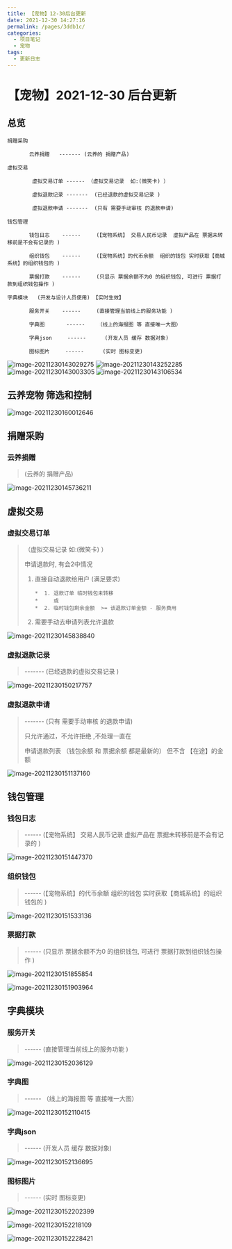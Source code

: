 ```yaml
---
title: 【宠物】12-30后台更新
date: 2021-12-30 14:27:16
permalink: /pages/3ddb1c/
categories:
  - 项目笔记
  - 宠物
tags:
  - 更新日志
---
```


# 【宠物】2021-12-30 后台更新

## 总览

```
捐赠采购 

       云养捐赠   ------- (云养的 捐赠产品)

虚拟交易

		虚拟交易订单 ------ （虚拟交易记录  如:(微笑卡) ）

        虚拟退款记录 -------  (已经退款的虚拟交易记录 ) 

        虚拟退款申请 -------  (只有 需要手动审核 的退款申请)

钱包管理

       钱包日志    ------     (【宠物系统】 交易人民币记录  虚拟产品在 票据未转移前是不会有记录的 )

       组织钱包    ------     (【宠物系统】的代币余额  组织的钱包 实时获取【商城系统】的组织钱包的 )

       票据打款    ------     (只显示 票据余额不为0 的组织钱包, 可进行 票据打款到组织钱包操作 )

字典模块   (开发与设计人员使用) 【实时生效】

       服务开关    ------     (直接管理当前线上的服务功能 )

       字典图       ------    （线上的海报图 等 直接唯一大图）

       字典json     ------      (开发人员 缓存 数据对象)

       图标图片     ------      (实时 图标变更)
```

![image-20211230143029275](http://img.alicbin.com/img/20211230143029.png)
![image-20211230143252285](http://img.alicbin.com/img/20211230143252.png)
![image-20211230143003305](http://img.alicbin.com/img/20211230143153.png)
![image-20211230143106534](http://img.alicbin.com/img/20211230143126.png)

## 云养宠物 筛选和控制
![image-20211230160012646](http://img.alicbin.com/img/20211230160012.png)

## 捐赠采购 

###    云养捐赠  

> (云养的 捐赠产品)

![image-20211230145736211](http://img.alicbin.com/img/20211230145736.png)

## 虚拟交易

### 	虚拟交易订单 

> （虚拟交易记录  如:(微笑卡) ） 
>
>   申请退款时, 有会2中情况
>
> 1. 直接自动退款给用户  (满足要求)  
>
>    ```
>    *  1. 退款订单 临时钱包未转移
>    *     或
>    *  2. 临时钱包剩余金额  >= 该退款订单金额 - 服务费用
>    ```
>
> 2. 需要手动去申请列表允许退款   

![image-20211230145838840](http://img.alicbin.com/img/20211230145838.png)



###    虚拟退款记录

> -------  (已经退款的虚拟交易记录 ) 



![image-20211230150217757](http://img.alicbin.com/img/20211230150217.png)

### 虚拟退款申请 

> -------  (只有 需要手动审核 的退款申请)
>
> 只允许通过，不允许拒绝 ,不处理一直在
>
> 申请退款列表 （钱包余额 和 票据余额 都是最新的）   但不含 【在途】的金额

![image-20211230151137160](http://img.alicbin.com/img/20211230151137.png)

## 钱包管理

###     钱包日志  

> ------     (【宠物系统】 交易人民币记录  虚拟产品在 票据未转移前是不会有记录的 )

![image-20211230151447370](http://img.alicbin.com/img/20211230151447.png)

### 组织钱包   

> ------     (【宠物系统】的代币余额  组织的钱包 实时获取【商城系统】的组织钱包的 )

![image-20211230151533136](http://img.alicbin.com/img/20211230151533.png)

### 票据打款

> ------     (只显示 票据余额不为0 的组织钱包, 可进行 票据打款到组织钱包操作 )

![image-20211230151855854](http://img.alicbin.com/img/20211230151855.png)

![image-20211230151903964](http://img.alicbin.com/img/20211230151904.png)

## 字典模块

###    服务开关 

> ------     (直接管理当前线上的服务功能 )

![image-20211230152036129](http://img.alicbin.com/img/20211230152036.png)



###    字典图      

> ------    （线上的海报图 等 直接唯一大图）

![image-20211230152110415](http://img.alicbin.com/img/20211230152110.png)

###    字典json  

>  ------      (开发人员 缓存 数据对象)

![image-20211230152136695](http://img.alicbin.com/img/20211230152136.png)

###    图标图片 

>  ------      (实时 图标变更)

![image-20211230152202399](http://img.alicbin.com/img/20211230152202.png)

![image-20211230152218109](http://img.alicbin.com/img/20211230152218.png)

![image-20211230152228421](http://img.alicbin.com/img/20211230152228.png)

